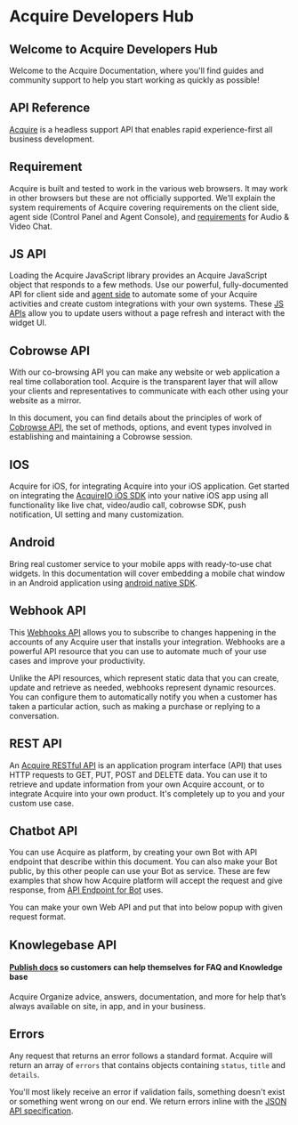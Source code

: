 # Acquire Developers Hub

## Welcome to Acquire Developers Hub

Welcome to the Acquire Documentation, where you'll find guides and community support to help you start working as quickly as possible!

## API Reference

​[Acquire](https://acquire.io/) is a headless support API that enables rapid experience-first all business development.

## Requirement

Acquire is built and tested to work in the various web browsers. It may work in other browsers but these are not officially supported. We’ll explain the system requirements of Acquire covering requirements on the client side, agent side \(Control Panel and Agent Console\), and [requirements](acquire/acquire-build-requirement/requirement-for-acquire.md) for Audio & Video Chat.

## JS API

Loading the Acquire JavaScript library provides an Acquire JavaScript object that responds to a few methods. Use our powerful, fully-documented API for client side and [agent side](js-api/backend-js-sdk/setup-backend-js-sdk.md) to automate some of your Acquire activities and create custom integrations with your own systems. These [JS APIs](js-api/description/) allow you to update users without a page refresh and interact with the widget UI.   


## Cobrowse API

With our co-browsing API you can make any website or web application a real time collaboration tool. Acquire is the transparent layer that will allow your clients and representatives to communicate with each other using your website as a mirror.

In this document, you can find details about the principles of work of [Cobrowse API](co-browse-apis/acquire-co-browse/api.md), the set of methods, options, and event types involved in establishing and maintaining a Cobrowse session.  


## IOS

Acquire for iOS, for integrating Acquire into your iOS application. Get started on integrating the [AcquireIO iOS SDK](ios/sdk-setup-guide/getting-start-ios.md) into your native iOS app using all functionality like live chat, video/audio call, cobrowse SDK, push notification, UI setting and many customization. 

## Android

Bring real customer service to your mobile apps with ready-to-use chat widgets. In this documentation will cover embedding a mobile chat window in an Android application using [android native SDK](android/install-the-sdk/getting-start-android.md).

## Webhook API

This [Webhooks API](webhook-api/webhooks-basic/) allows you to subscribe to changes happening in the accounts of any Acquire user that installs your integration. Webhooks are a powerful API resource that you can use to automate much of your use cases and improve your productivity.

Unlike the API resources, which represent static data that you can create, update and retrieve as needed, webhooks represent dynamic resources. You can configure them to automatically notify you when a customer has taken a particular action, such as making a purchase or replying to a conversation.

## REST API

An [Acquire RESTful API](rest-apis/oauth/authorization.md) is an application program interface \(API\) that uses HTTP requests to GET, PUT, POST and DELETE data. You can use it to retrieve and update information from your own Acquire account, or to integrate Acquire into your own product. It's completely up to you and your custom use case.

## Chatbot API

You can use Acquire as platform, by creating your own Bot with API endpoint that describe within this document. You can also make your Bot public, by this other people can use your Bot as service. These are few examples that show how Acquire platform will accept the request and give response, from [API Endpoint for Bot](chatbot-api/chat-bot/integrate-your-chatbot.md) uses. 

You can make your own Web API and put that into below popup with given request format.

## Knowlegebase API

#### [Publish docs](knowledge-base-apis/help-docs-setup/) so customers can help themselves for FAQ and Knowledge base

Acquire Organize advice, answers, documentation, and more for help that’s always available on site, in app, and in your business.

## Errors

Any request that returns an error follows a standard format. Acquire will return an array of `errors` that contains objects containing `status`, `title` and `details`.

You'll most likely receive an error if validation fails, something doesn't exist or something went wrong on our end. We return errors inline with the [JSON API specification](http://jsonapi.org/format/#error-objects).

